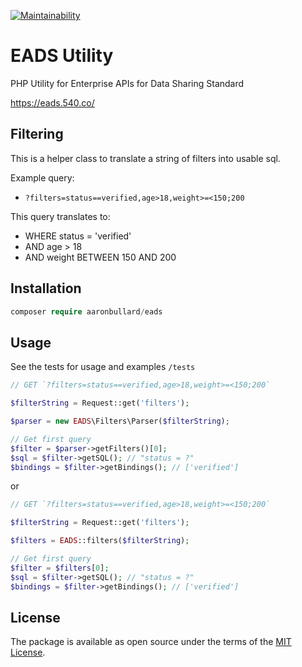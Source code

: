 [![Maintainability](https://api.codeclimate.com/v1/badges/1ee47671ee08764bfcc8/maintainability)](https://codeclimate.com/github/aaronbullard/eads/maintainability)


# EADS Utility
PHP Utility for Enterprise APIs for Data Sharing Standard

https://eads.540.co/


## Filtering

This is a helper class to translate a string of filters into usable sql.

Example query:
 - `?filters=status==verified,age>18,weight>=<150;200`

This query translates to:
 - WHERE status = 'verified'
 - AND age > 18
 - AND weight BETWEEN 150 AND 200

## Installation
```php
composer require aaronbullard/eads
```

## Usage
See the tests for usage and examples `/tests`

```php
// GET `?filters=status==verified,age>18,weight>=<150;200`

$filterString = Request::get('filters');

$parser = new EADS\Filters\Parser($filterString);

// Get first query
$filter = $parser->getFilters()[0];
$sql = $filter->getSQL(); // "status = ?"
$bindings = $filter->getBindings(); // ['verified']
```

or

```php
// GET `?filters=status==verified,age>18,weight>=<150;200`

$filterString = Request::get('filters');

$filters = EADS::filters($filterString);

// Get first query
$filter = $filters[0];
$sql = $filter->getSQL(); // "status = ?"
$bindings = $filter->getBindings(); // ['verified']
```

## License
The package is available as open source under the terms of the [MIT License](http://opensource.org/licenses/MIT).
